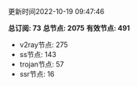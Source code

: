 更新时间2022-10-19 09:47:46

**总订阅: 73**
**总节点: 2075**
**有效节点: 491**
- v2ray节点: 275
- ss节点: 143
- trojan节点: 57
- ssr节点: 16
